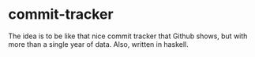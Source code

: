 commit-tracker
==============

The idea is to be like that nice commit tracker that Github shows, but with more than a single year of data. Also, written in haskell.
